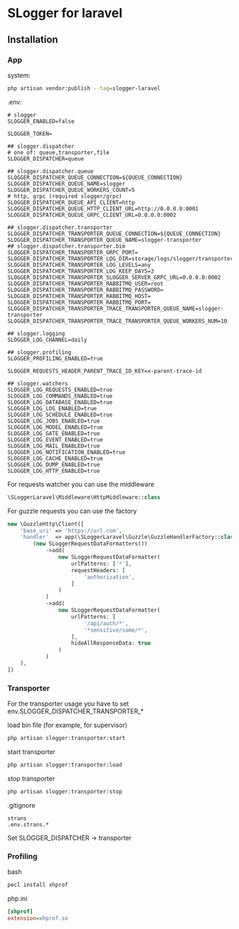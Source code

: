 
# SLogger for laravel 

## Installation

### App

system:
```bash
php artisan vendor:publish --tag=slogger-laravel
```

.env:
```dotenv
# slogger
SLOGGER_ENABLED=false

SLOGGER_TOKEN=

## slogger.dispatcher
# one of: queue,transporter,file
SLOGGER_DISPATCHER=queue

## slogger.dispatcher.queue
SLOGGER_DISPATCHER_QUEUE_CONNECTION=${QUEUE_CONNECTION}
SLOGGER_DISPATCHER_QUEUE_NAME=slogger
SLOGGER_DISPATCHER_QUEUE_WORKERS_COUNT=5
# http, grpc (required slogger/grpc)
SLOGGER_DISPATCHER_QUEUE_API_CLIENT=http
SLOGGER_DISPATCHER_QUEUE_HTTP_CLIENT_URL=http://0.0.0.0:0001
SLOGGER_DISPATCHER_QUEUE_GRPC_CLIENT_URL=0.0.0.0:0002

## slogger.dispatcher.transporter
SLOGGER_DISPATCHER_TRANSPORTER_QUEUE_CONNECTION=${QUEUE_CONNECTION}
SLOGGER_DISPATCHER_TRANSPORTER_QUEUE_NAME=slogger-transporter
## slogger.dispatcher.transporter.bim
SLOGGER_DISPATCHER_TRANSPORTER_GRPC_PORT=
SLOGGER_DISPATCHER_TRANSPORTER_LOG_DIR=storage/logs/slogger/transporter
SLOGGER_DISPATCHER_TRANSPORTER_LOG_LEVELS=any
SLOGGER_DISPATCHER_TRANSPORTER_LOG_KEEP_DAYS=3
SLOGGER_DISPATCHER_TRANSPORTER_SLOGGER_SERVER_GRPC_URL=0.0.0.0:0002
SLOGGER_DISPATCHER_TRANSPORTER_RABBITMQ_USER=root
SLOGGER_DISPATCHER_TRANSPORTER_RABBITMQ_PASSWORD=
SLOGGER_DISPATCHER_TRANSPORTER_RABBITMQ_HOST=
SLOGGER_DISPATCHER_TRANSPORTER_RABBITMQ_PORT=
SLOGGER_DISPATCHER_TRANSPORTER_TRACE_TRANSPORTER_QUEUE_NAME=slogger-transporter
SLOGGER_DISPATCHER_TRANSPORTER_TRACE_TRANSPORTER_QUEUE_WORKERS_NUM=10

## slogger.logging
SLOGGER_LOG_CHANNEL=daily

## slogger.profiling
SLOGGER_PROFILING_ENABLED=true

SLOGGER_REQUESTS_HEADER_PARENT_TRACE_ID_KEY=x-parent-trace-id

## slogger.watchers
SLOGGER_LOG_REQUESTS_ENABLED=true
SLOGGER_LOG_COMMANDS_ENABLED=true
SLOGGER_LOG_DATABASE_ENABLED=true
SLOGGER_LOG_LOG_ENABLED=true
SLOGGER_LOG_SCHEDULE_ENABLED=true
SLOGGER_LOG_JOBS_ENABLED=true
SLOGGER_LOG_MODEL_ENABLED=true
SLOGGER_LOG_GATE_ENABLED=true
SLOGGER_LOG_EVENT_ENABLED=true
SLOGGER_LOG_MAIL_ENABLED=true
SLOGGER_LOG_NOTIFICATION_ENABLED=true
SLOGGER_LOG_CACHE_ENABLED=true
SLOGGER_LOG_DUMP_ENABLED=true
SLOGGER_LOG_HTTP_ENABLED=true
```

For requests watcher you can use the middleware

```php
\SLoggerLaravel\Middleware\HttpMiddleware::class
```

For guzzle requests you can use the factory

```php
new \GuzzleHttp\Client([
    'base_uri' => 'https://url.com',
    'handler'  => app(\SLoggerLaravel\Guzzle\GuzzleHandlerFactory::class)->prepareHandler(
        (new SLoggerRequestDataFormatters())
            ->add(
                new SLoggerRequestDataFormatter(
                    urlPatterns: ['*'],
                    requestHeaders: [
                        'authorization',
                    ]
                )
            )
            ->add(
                new SLoggerRequestDataFormatter(
                    urlPatterns: [
                        '/api/auth/*',
                        '*sensitive/some/*',
                    ],
                    hideAllResponseData: true
                )
            )
    ),
])
```

### Transporter

For the transporter usage you have to set env.SLOGGER_DISPATCHER_TRANSPORTER_*

load bin file (for example, for supervisor)
```bash
php artisan slogger:transporter:start
```

start transporter
```bash
php artisan slogger:transporter:load
```

stop transporter
```bash
php artisan slogger:transporter:stop
```

.gitignore
```gitignore
strans
.env.strans.*
```

Set SLOGGER_DISPATCHER -> transporter

### Profiling

bash
```bash
pecl install xhprof
```

php.ini
```ini
[xhprof]
extension=xhprof.so
```
